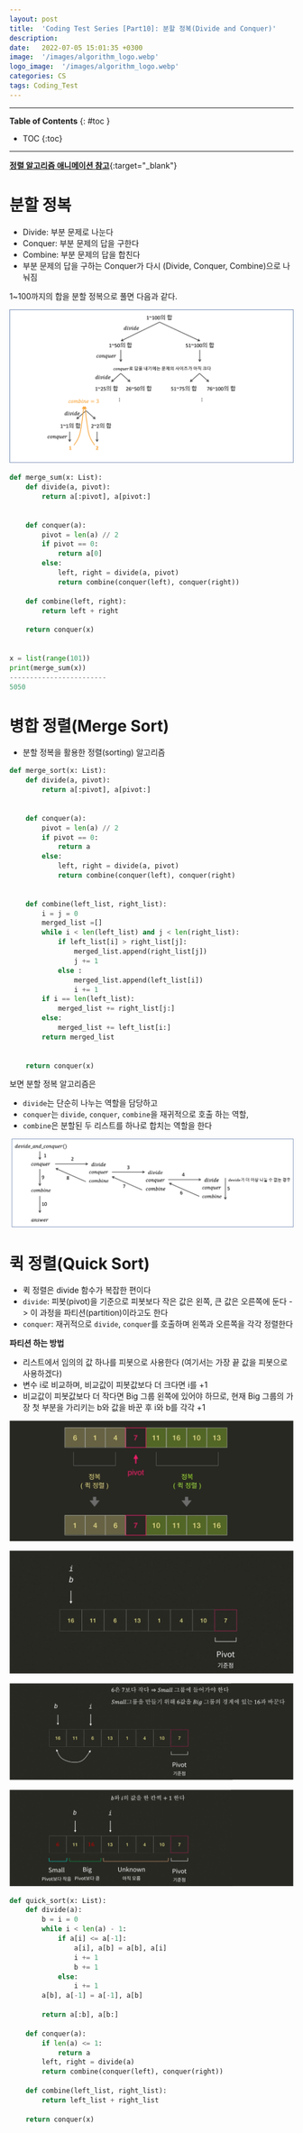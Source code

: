```yaml
---
layout: post
title:  'Coding Test Series [Part10]: 분할 정복(Divide and Conquer)'
description: 
date:   2022-07-05 15:01:35 +0300
image:  '/images/algorithm_logo.webp'
logo_image:  '/images/algorithm_logo.webp'
categories: CS
tags: Coding_Test
---
```

---

**Table of Contents**
{: #toc }
*  TOC
{:toc}

---

[**정렬 알고리즘 애니메이션 참고**](https://www.cs.usfca.edu/~galles/visualization/ComparisonSort.html){:target="_blank"}   

# 분할 정복
- Divide: 부분 문제로 나눈다
- Conquer: 부분 문제의 답을 구한다
- Combine: 부분 문제의 답을 합친다
- 부분 문제의 답을 구하는 Conquer가 다시 (Divide, Conquer, Combine)으로 나눠짐


1~100까지의 합을 분할 정복으로 풀면 다음과 같다.  

![](/images/div_con_1.png)

```python
def merge_sum(x: List):
    def divide(a, pivot):
        return a[:pivot], a[pivot:]


    def conquer(a):
        pivot = len(a) // 2
        if pivot == 0:
            return a[0]
        else:
            left, right = divide(a, pivot)
            return combine(conquer(left), conquer(right))

    def combine(left, right):
        return left + right
            
    return conquer(x)


x = list(range(101))
print(merge_sum(x))
------------------------
5050
```

# 병합 정렬(Merge Sort)

- 분할 정복을 활용한 정렬(sorting) 알고리즘


```python
def merge_sort(x: List):
    def divide(a, pivot):
        return a[:pivot], a[pivot:]


    def conquer(a):
        pivot = len(a) // 2
        if pivot == 0:
            return a
        else:
            left, right = divide(a, pivot)
            return combine(conquer(left), conquer(right)


    def combine(left_list, right_list):
        i = j = 0
        merged_list =[]
        while i < len(left_list) and j < len(right_list):
            if left_list[i] > right_list[j]:
                merged_list.append(right_list[j])
                j += 1
            else :
                merged_list.append(left_list[i])
                i += 1
        if i == len(left_list):
            merged_list += right_list[j:]
        else:
            merged_list += left_list[i:]
        return merged_list


    return conquer(x)
```

보면 분할 정복 알고리즘은  

- `divide`는 단순히 나누는 역할을 담당하고
- `conquer`는 `divide`, `conquer`, `combine`을 재귀적으로 호출 하는 역할,
- `combine`은 분할된 두 리스트를 하나로 합치는 역할을 한다

![](/images/div_con_2.png)

# 퀵 정렬(Quick Sort)
- 퀵 정렬은 divide 함수가 복잡한 편이다
- `divide`: 피봇(pivot)을 기준으로 피봇보다 작은 값은 왼쪽, 큰 값은 오른쪽에 둔다 -> 이 과정을 파티션(partition)이라고도 한다
- `conquer`: 재귀적으로 `divide`, `conquer`를 호출하며 왼쪽과 오른쪽을 각각 정렬한다

**파티션 하는 방법**  

- 리스트에서 임의의 값 하나를 피봇으로 사용한다 (여기서는 가장 끝 값을 피봇으로 사용하겠다)  
- 변수 i로 비교하며, 비교값이 피봇값보다 더 크다면 i를 +1
- 비교값이 피봇값보다 더 작다면 Big 그룹 왼쪽에 있어야 하므로, 현재 Big 그룹의 가장 첫 부분을 가리키는 b와 값을 바꾼 후 i와 b를 각각 +1 

![](/images/div_con_3.png)

![](/images/div_con_4.png)

![](/images/div_con_6.png)

![](/images/div_con_7.png)

```python
def quick_sort(x: List):
    def divide(a):
        b = i = 0
        while i < len(a) - 1:
            if a[i] <= a[-1]:
                a[i], a[b] = a[b], a[i]
                i += 1
                b += 1
            else:              
                i += 1
        a[b], a[-1] = a[-1], a[b]

        return a[:b], a[b:]

    def conquer(a):
        if len(a) <= 1:
            return a
        left, right = divide(a)
        return combine(conquer(left), conquer(right))

    def combine(left_list, right_list):
        return left_list + right_list
    
    return conquer(x)
```